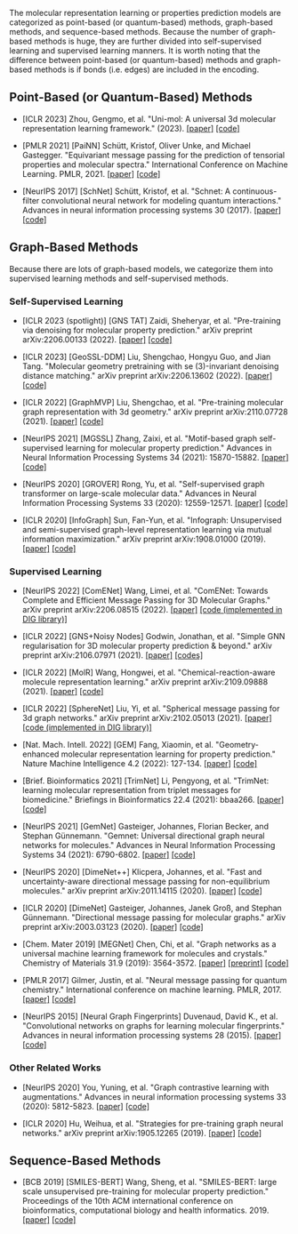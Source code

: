 The molecular representation learning or properties prediction models are categorized as point-based (or quantum-based) methods, graph-based methods, and sequence-based methods. Because the number of graph-based methods is huge, they are further divided into self-supervised learning and supervised learning manners. It is worth noting that the difference between point-based (or quantum-based) methods and graph-based methods is if bonds (i.e. edges) are included in the encoding. 

## Point-Based (or Quantum-Based) Methods 

- [ICLR 2023] Zhou, Gengmo, et al. "Uni-mol: A universal 3d molecular representation learning framework." (2023). [[paper]](https://chemrxiv.org/engage/chemrxiv/article-details/6402990d37e01856dc1d1581) [[code]](https://github.com/dptech-corp/Uni-Mol)

- [PMLR 2021] [PaiNN] Schütt, Kristof, Oliver Unke, and Michael Gastegger. "Equivariant message passing for the prediction of tensorial properties and molecular spectra." International Conference on Machine Learning. PMLR, 2021. [[paper]](https://proceedings.mlr.press/v139/schutt21a.html?ref=https://githubhelp.com) [[code]](https://github.com/atomistic-machine-learning/schnetpack)

- [NeurIPS 2017] [SchNet] Schütt, Kristof, et al. "Schnet: A continuous-filter convolutional neural network for modeling quantum interactions." Advances in neural information processing systems 30 (2017). [[paper]](https://proceedings.neurips.cc/paper/2017/hash/303ed4c69846ab36c2904d3ba8573050-Abstract.html) [[code]](https://github.com/atomistic-machine-learning/SchNet)



## Graph-Based Methods

Because there are lots of graph-based models, we categorize them into supervised learning methods and self-supervised methods. 

### Self-Supervised Learning

- [ICLR 2023 (spotlight)] [GNS TAT] Zaidi, Sheheryar, et al. "Pre-training via denoising for molecular property prediction." arXiv preprint arXiv:2206.00133 (2022). [[paper]](https://arxiv.org/abs/2206.00133) [[code]](https://github.com/shehzaidi/pre-training-via-denoising) 

- [ICLR 2023] [GeoSSL-DDM] Liu, Shengchao, Hongyu Guo, and Jian Tang. "Molecular geometry pretraining with se (3)-invariant denoising distance matching." arXiv preprint arXiv:2206.13602 (2022). [[paper]](https://arxiv.org/abs/2206.13602) [[code]](https://github.com/chao1224/GeoSSL) 

- [ICLR 2022] [GraphMVP] Liu, Shengchao, et al. "Pre-training molecular graph representation with 3d geometry." arXiv preprint arXiv:2110.07728 (2021). [[paper]](https://arxiv.org/abs/2110.07728) [[code]](https://github.com/chao1224/GraphMVP) 

- [NeurIPS 2021] [MGSSL] Zhang, Zaixi, et al. "Motif-based graph self-supervised learning for molecular property prediction." Advances in Neural Information Processing Systems 34 (2021): 15870-15882. [[paper]](https://arxiv.org/abs/2110.00987) [[code]](https://github.com/zaixizhang/MGSSL) 

- [NeurIPS 2020] [GROVER] Rong, Yu, et al. "Self-supervised graph transformer on large-scale molecular data." Advances in Neural Information Processing Systems 33 (2020): 12559-12571. [[paper]](https://proceedings.neurips.cc/paper/2020/hash/94aef38441efa3380a3bed3faf1f9d5d-Abstract.html) [[code]](https://github.com/tencent-ailab/grover)

- [ICLR 2020] [InfoGraph] Sun, Fan-Yun, et al. "Infograph: Unsupervised and semi-supervised graph-level representation learning via mutual information maximization." arXiv preprint arXiv:1908.01000 (2019). [[paper]](https://arxiv.org/abs/1908.01000) [[code]](https://github.com/sunfanyunn/InfoGraph) 



### Supervised Learning

- [NeurIPS 2022] [ComENet] Wang, Limei, et al. "ComENet: Towards Complete and Efficient Message Passing for 3D Molecular Graphs." arXiv preprint arXiv:2206.08515 (2022). [[paper]](https://openreview.net/forum?id=mCzMqeWSFJ) [[code (implemented in DIG library)]](https://github.com/divelab/DIG/blob/b54e27e5660f0a8ba31dbc7d3f056f872b1f3e8e/dig/threedgraph/method/comenet/ocp/README.md) 

- [ICLR 2022] [GNS+Noisy Nodes] Godwin, Jonathan, et al. "Simple GNN regularisation for 3D molecular property prediction & beyond." arXiv preprint arXiv:2106.07971 (2021). [[paper]](https://arxiv.org/abs/2106.07971) [[codes]](https://github.com/Namkyeong/NoisyNodes_Pytorch)

- [ICLR 2022] [MolR] Wang, Hongwei, et al. "Chemical-reaction-aware molecule representation learning." arXiv preprint arXiv:2109.09888 (2021). [[paper]](https://arxiv.org/abs/2109.09888) [[code]](https://github.com/hwwang55/MolR) 

- [ICLR 2022] [SphereNet] Liu, Yi, et al. "Spherical message passing for 3d graph networks." arXiv preprint arXiv:2102.05013 (2021). [[paper]](https://arxiv.org/abs/2102.05013) [[code (implemented in DIG library)]](https://github.com/divelab/DIG) 

- [Nat. Mach. Intell. 2022] [GEM] Fang, Xiaomin, et al. "Geometry-enhanced molecular representation learning for property prediction." Nature Machine Intelligence 4.2 (2022): 127-134. [[paper]](https://www.nature.com/articles/s42256-021-00438-4.) [[code]](https://github.com/PaddlePaddle/PaddleHelix/tree/dev/apps/pretrained_compound/ChemRL/GEM) 

- [Brief. Bioinformatics 2021] [TrimNet] Li, Pengyong, et al. "TrimNet: learning molecular representation from triplet messages for biomedicine." Briefings in Bioinformatics 22.4 (2021): bbaa266. [[paper]](https://academic.oup.com/bib/article-abstract/22/4/bbaa266/5955940) [[code]](https://github.com/yvquanli/TrimNet)

- [NeurIPS 2021] [GemNet] Gasteiger, Johannes, Florian Becker, and Stephan Günnemann. "Gemnet: Universal directional graph neural networks for molecules." Advances in Neural Information Processing Systems 34 (2021): 6790-6802. [[paper]](https://proceedings.neurips.cc/paper/2021/hash/35cf8659cfcb13224cbd47863a34fc58-Abstract.html) [[code]](https://github.com/TUM-DAML/gemnet_pytorch)

- [NeurIPS 2020] [DimeNet++] Klicpera, Johannes, et al. "Fast and uncertainty-aware directional message passing for non-equilibrium molecules." arXiv preprint arXiv:2011.14115 (2020). [[paper]](https://arxiv.org/abs/2011.14115) [[code]](https://github.com/gasteigerjo/dimenet)

- [ICLR 2020] [DimeNet] Gasteiger, Johannes, Janek Groß, and Stephan Günnemann. "Directional message passing for molecular graphs." arXiv preprint arXiv:2003.03123 (2020). [[paper]](https://arxiv.org/abs/2003.03123) [[code]](https://github.com/gasteigerjo/dimenet)

- [Chem. Mater 2019] [MEGNet] Chen, Chi, et al. "Graph networks as a universal machine learning framework for molecules and crystals." Chemistry of Materials 31.9 (2019): 3564-3572. [[paper]](https://pubs.acs.org/doi/full/10.1021/acs.chemmater.9b01294?casa_token=Qt91hGc97ywAAAAA%3A_uRAvtFkZVg-YHOeSw1mgP5K-pHBPqUpErJFugRveatjcHKJzcsoQACGsBbIxXJ0CFrY2Ug2jnXgcA) [[preprint]](https://arxiv.org/abs/1812.05055) [[code]](https://github.com/materialsvirtuallab/megnet)

- [PMLR 2017] Gilmer, Justin, et al. "Neural message passing for quantum chemistry." International conference on machine learning. PMLR, 2017. [[paper]](https://proceedings.mlr.press/v70/gilmer17a) [[code]](https://github.com/brain-research/mpnn) 

- [NeurIPS 2015] [Neural Graph Fingerprints] Duvenaud, David K., et al. "Convolutional networks on graphs for learning molecular fingerprints." Advances in neural information processing systems 28 (2015). [[paper]](https://proceedings.neurips.cc/paper/2015/hash/f9be311e65d81a9ad8150a60844bb94c-Abstract.html) [[code]](https://github.com/HIPS/neural-fingerprint)



### Other Related Works

- [NeurIPS 2020] You, Yuning, et al. "Graph contrastive learning with augmentations." Advances in neural information processing systems 33 (2020): 5812-5823. [[paper]](https://proceedings.neurips.cc/paper/2020/hash/3fe230348e9a12c13120749e3f9fa4cd-Abstract.html) [[code]](https://github.com/Shen-Lab/GraphCL) 

- [ICLR 2020] Hu, Weihua, et al. "Strategies for pre-training graph neural networks." arXiv preprint arXiv:1905.12265 (2019). [[paper]](https://arxiv.org/abs/1905.12265) [[code]](https://github.com/snap-stanford/pretrain-gnns/) 



## Sequence-Based Methods

- [BCB 2019] [SMILES-BERT] Wang, Sheng, et al. "SMILES-BERT: large scale unsupervised pre-training for molecular property prediction." Proceedings of the 10th ACM international conference on bioinformatics, computational biology and health informatics. 2019. [[paper]](https://dl.acm.org/doi/abs/10.1145/3307339.3342186?casa_token=ROSIBxMX2UkAAAAA:q9M-DLpNJozQWqWEABwskuANeWuj8dPhU9ijopTfmnXJw3l7bjUuKEXI-br4yc4PG5cxVU5MT5Y) [[code]](https://github.com/uta-smile/SMILES-BERT)



<!-- ## Format

- [conference/journal name year] <MLA cite> [[paper]]() [[code]]() 

-->